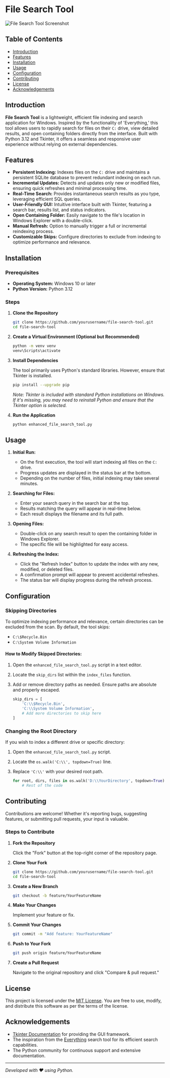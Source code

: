 # File Search Tool

![File Search Tool Screenshot](screenshot.png)

## Table of Contents

- [Introduction](#introduction)
- [Features](#features)
- [Installation](#installation)
- [Usage](#usage)
- [Configuration](#configuration)
- [Contributing](#contributing)
- [License](#license)
- [Acknowledgements](#acknowledgements)

## Introduction

**File Search Tool** is a lightweight, efficient file indexing and search application for Windows. Inspired by the functionality of 'Everything,' this tool allows users to rapidly search for files on their `C:` drive, view detailed results, and open containing folders directly from the interface. Built with Python 3.12 and Tkinter, it offers a seamless and responsive user experience without relying on external dependencies.

## Features

- **Persistent Indexing:** Indexes files on the `C:` drive and maintains a persistent SQLite database to prevent redundant indexing on each run.
- **Incremental Updates:** Detects and updates only new or modified files, ensuring quick refreshes and minimal processing time.
- **Real-Time Search:** Provides instantaneous search results as you type, leveraging efficient SQL queries.
- **User-Friendly GUI:** Intuitive interface built with Tkinter, featuring a search bar, results list, and status indicators.
- **Open Containing Folder:** Easily navigate to the file's location in Windows Explorer with a double-click.
- **Manual Refresh:** Option to manually trigger a full or incremental reindexing process.
- **Customizable Skips:** Configure directories to exclude from indexing to optimize performance and relevance.

## Installation

### Prerequisites

- **Operating System:** Windows 10 or later
- **Python Version:** Python 3.12

### Steps

1. **Clone the Repository**

   ```bash
   git clone https://github.com/yourusername/file-search-tool.git
   cd file-search-tool
   ```

2. **Create a Virtual Environment (Optional but Recommended)**

   ```bash
   python -m venv venv
   venv\Scripts\activate
   ```

3. **Install Dependencies**

   The tool primarily uses Python's standard libraries. However, ensure that Tkinter is installed.

   ```bash
   pip install --upgrade pip
   ```

   *Note: Tkinter is included with standard Python installations on Windows. If it's missing, you may need to reinstall Python and ensure that the Tkinter option is selected.*

4. **Run the Application**

   ```bash
   python enhanced_file_search_tool.py
   ```

## Usage

1. **Initial Run:**
   - On the first execution, the tool will start indexing all files on the `C:` drive.
   - Progress updates are displayed in the status bar at the bottom.
   - Depending on the number of files, initial indexing may take several minutes.

2. **Searching for Files:**
   - Enter your search query in the search bar at the top.
   - Results matching the query will appear in real-time below.
   - Each result displays the filename and its full path.

3. **Opening Files:**
   - Double-click on any search result to open the containing folder in Windows Explorer.
   - The specific file will be highlighted for easy access.

4. **Refreshing the Index:**
   - Click the "Refresh Index" button to update the index with any new, modified, or deleted files.
   - A confirmation prompt will appear to prevent accidental refreshes.
   - The status bar will display progress during the refresh process.

## Configuration

### Skipping Directories

To optimize indexing performance and relevance, certain directories can be excluded from the scan. By default, the tool skips:

- `C:\$Recycle.Bin`
- `C:\System Volume Information`

#### How to Modify Skipped Directories:

1. Open the `enhanced_file_search_tool.py` script in a text editor.
2. Locate the `skip_dirs` list within the `index_files` function.
3. Add or remove directory paths as needed. Ensure paths are absolute and properly escaped.

   ```python
   skip_dirs = [
       'C:\\$Recycle.Bin',
       'C:\\System Volume Information',
       # Add more directories to skip here
   ]
   ```

### Changing the Root Directory

If you wish to index a different drive or specific directory:

1. Open the `enhanced_file_search_tool.py` script.
2. Locate the `os.walk('C:\\', topdown=True)` line.
3. Replace `'C:\\'` with your desired root path.

   ```python
   for root, dirs, files in os.walk('D:\\YourDirectory', topdown=True):
       # Rest of the code
   ```

## Contributing

Contributions are welcome! Whether it's reporting bugs, suggesting features, or submitting pull requests, your input is valuable.

### Steps to Contribute

1. **Fork the Repository**

   Click the "Fork" button at the top-right corner of the repository page.

2. **Clone Your Fork**

   ```bash
   git clone https://github.com/yourusername/file-search-tool.git
   cd file-search-tool
   ```

3. **Create a New Branch**

   ```bash
   git checkout -b feature/YourFeatureName
   ```

4. **Make Your Changes**

   Implement your feature or fix.

5. **Commit Your Changes**

   ```bash
   git commit -m "Add feature: YourFeatureName"
   ```

6. **Push to Your Fork**

   ```bash
   git push origin feature/YourFeatureName
   ```

7. **Create a Pull Request**

   Navigate to the original repository and click "Compare & pull request."

## License

This project is licensed under the [MIT License](LICENSE). You are free to use, modify, and distribute this software as per the terms of the license.

## Acknowledgements

- [Tkinter Documentation](https://docs.python.org/3/library/tkinter.html) for providing the GUI framework.
- The inspiration from the [Everything](https://www.voidtools.com/) search tool for its efficient search capabilities.
- The Python community for continuous support and extensive documentation.

---

*Developed with ❤️ using Python.*

```
